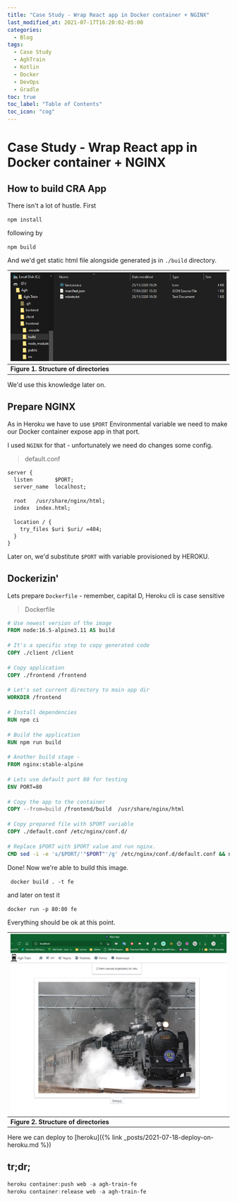 ```yaml
---
title: "Case Study - Wrap React app in Docker container + NGINX"
last_modified_at: 2021-07-17T16:20:02-05:00
categories:
  - Blog
tags:
  - Case Study
  - AghTrain
  - Kotlin
  - Docker
  - DevOps
  - Gradle
toc: true
toc_label: "Table of Contents"
toc_icon: "cog"
---
```


# Case Study - Wrap React app in Docker container + NGINX

## How to build CRA App

There isn't a lot of hustle.
First

`npm install`

following by

`npm build`

And we'd get static html file alongside generated js in `./build` directory.

|![](/assets/images/2021-07-22-17-39-11.png)|
|-|
| **Figure 1. Structure of directories** |

We'd use this knowledge later on.

## Prepare NGINX

As in Heroku we have to use `$PORT` Environmental variable we need to make our Docker container expose app in that port.

I used `NGINX` for that - unfortunately we need do changes some config.

> default.conf

```nginx
server {
  listen       $PORT;
  server_name  localhost;

  root   /usr/share/nginx/html;
  index  index.html;

  location / {
    try_files $uri $uri/ =404;
  }
}
```

Later on, we'd substitute `$PORT` with variable provisioned by HEROKU.

## Dockerizin'

Lets prepare `Dockerfile` - remember, capital D, Heroku cli is case sensitive


> Dockerfile

```Dockerfile
# Use newest version of the image
FROM node:16.5-alpine3.11 AS build

# It's a specific step to copy generated code
COPY ./client /client

# Copy application
COPY ./frontend /frontend

# Let's set current directory to main app dir 
WORKDIR /frontend

# Install dependencies
RUN npm ci

# Build the application
RUN npm run build

# Another build stage - 
FROM nginx:stable-alpine

# Lets use default port 80 for testing
ENV PORT=80

# Copy the app to the container
COPY --from=build /frontend/build  /usr/share/nginx/html

# Copy prepared file with $PORT variable
COPY ./default.conf /etc/nginx/conf.d/

# Replace $PORT with $PORT value and run nginx.
CMD sed -i -e 's/$PORT/'"$PORT"'/g' /etc/nginx/conf.d/default.conf && nginx -g 'daemon off;'
```

Done! Now we're able to build this image.

` docker build . -t fe`

and later on test it

`docker run -p 80:80 fe`

Everything should be ok at this point. 

| ![](/assets/images/2021-07-22-17-47-21.png)|
|-|
| **Figure 2. Structure of directories** |


Here we can deploy to [heroku]({% link _posts/2021-07-18-deploy-on-heroku.md %}) 


## tr;dr;

``` powershell
heroku container:push web -a agh-train-fe
heroku container:release web -a agh-train-fe
```